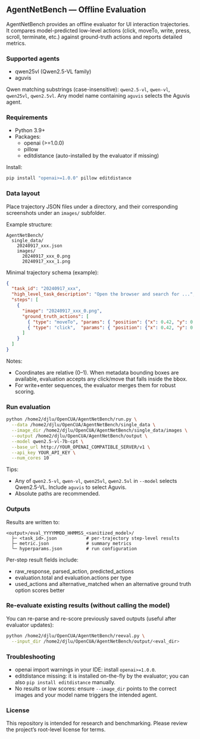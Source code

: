 ## AgentNetBench — Offline Evaluation

AgentNetBench provides an offline evaluator for UI interaction trajectories. It compares model-predicted low-level actions (click, moveTo, write, press, scroll, terminate, etc.) against ground-truth actions and reports detailed metrics.

### Supported agents
- qwen25vl (Qwen2.5-VL family)
- aguvis

Qwen matching substrings (case-insensitive): `qwen2.5-vl`, `qwen-vl`, `qwen25vl`, `qwen2.5vl`. Any model name containing `aguvis` selects the Aguvis agent.

### Requirements
- Python 3.9+
- Packages:
  - openai (>=1.0.0)
  - pillow
  - editdistance (auto-installed by the evaluator if missing)

Install:
```bash
pip install "openai>=1.0.0" pillow editdistance
```

### Data layout
Place trajectory JSON files under a directory, and their corresponding screenshots under an `images/` subfolder.

Example structure:
```
AgentNetBench/
  single_data/
    20240917_xxx.json
    images/
      20240917_xxx_0.png
      20240917_xxx_1.png
```

Minimal trajectory schema (example):
```json
{
  "task_id": "20240917_xxx",
  "high_level_task_description": "Open the browser and search for ...",
  "steps": [
    {
      "image": "20240917_xxx_0.png",
      "ground_truth_actions": [
        { "type": "moveTo", "params": { "position": {"x": 0.42, "y": 0.63} }, "metadata": {"bboxes": []} },
        { "type": "click",  "params": { "position": {"x": 0.42, "y": 0.63} }, "metadata": {"bboxes": []} }
      ]
    }
  ]
}
```

Notes:
- Coordinates are relative (0–1). When metadata bounding boxes are available, evaluation accepts any click/move that falls inside the bbox.
- For write+enter sequences, the evaluator merges them for robust scoring.

### Run evaluation
```bash
python /home2/djlu/OpenCUA/AgentNetBench/run.py \
  --data /home2/djlu/OpenCUA/AgentNetBench/single_data \
  --image_dir /home2/djlu/OpenCUA/AgentNetBench/single_data/images \
  --output /home2/djlu/OpenCUA/AgentNetBench/output \
  --model qwen2.5-vl-7b-cpt \
  --base_url http://YOUR_OPENAI_COMPATIBLE_SERVER/v1 \
  --api_key YOUR_API_KEY \
  --num_cores 10
```

Tips:
- Any of `qwen2.5-vl`, `qwen-vl`, `qwen25vl`, `qwen2.5vl` in `--model` selects Qwen2.5-VL. Include `aguvis` to select Aguvis.
- Absolute paths are recommended.

### Outputs
Results are written to:
```
<output>/eval_YYYYMMDD_HHMMSS_<sanitized_model>/
  ├─ <task_id>.json           # per-trajectory step-level results
  ├─ metric.json              # summary metrics
  └─ hyperparams.json         # run configuration
```

Per-step result fields include:
- raw_response, parsed_action, predicted_actions
- evaluation.total and evaluation.actions per type
- used_actions and alternative_matched when an alternative ground truth option scores better

### Re-evaluate existing results (without calling the model)
You can re-parse and re-score previously saved outputs (useful after evaluator updates):
```bash
python /home2/djlu/OpenCUA/AgentNetBench/reeval.py \
  --input_dir /home2/djlu/OpenCUA/AgentNetBench/output/<eval_dir>
```

### Troubleshooting
- openai import warnings in your IDE: install `openai>=1.0.0`.
- editdistance missing: it is installed on-the-fly by the evaluator; you can also `pip install editdistance` manually.
- No results or low scores: ensure `--image_dir` points to the correct images and your model name triggers the intended agent.

### License
This repository is intended for research and benchmarking. Please review the project’s root-level license for terms.

